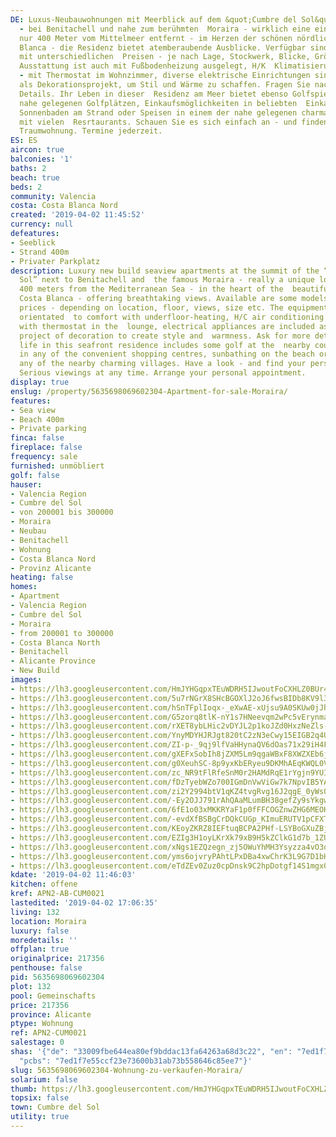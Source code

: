 ```yaml
---
DE: Luxus-Neubauwohnungen mit Meerblick auf dem &quot;Cumbre del Sol&quot; Gipfel
  - bei Benitachell und nahe zum berühmten  Moraira - wirklich eine einzigartige Lage,
  nur 400 Meter vom Mittelmeer entfernt - im Herzen der schönen nördlichen  Costa
  Blanca - die Residenz bietet atemberaubende Ausblicke. Verfügbar sind einige Modelle
  mit unterschiedlichen  Preisen - je nach Lage, Stockwerk, Blicke, Größe usw. Die
  Ausstattung ist auch mit Fußbodenheizung ausgelegt, H/K  Klimatisierung durch Leitungen
  - mit Thermostat im Wohnzimmer, diverse elektrische Einrichtungen sind ebenfalls  enthalten
  als Dekorationsprojekt, um Stil und Wärme zu schaffen. Fragen Sie nach weiteren
  Details. Ihr Leben in dieser  Residenz am Meer bietet ebenso Golfspielen auf den
  nahe gelegenen Golfplätzen, Einkaufsmöglichkeiten in beliebten  Einkaufszentren,
  Sonnenbaden am Strand oder Speisen in einem der nahe gelegenen charmanten Dörfer
  mit vielen  Resrtaurants. Schauen Sie es sich einfach an - und finden Sie Ihre persönliche
  Traumwohnung. Termine jederzeit.
ES: ES
aircon: true
balconies: '1'
baths: 2
beach: true
beds: 2
community: Valencia
costa: Costa Blanca Nord
created: '2019-04-02 11:45:52'
currency: null
defeatures:
- Seeblick
- Strand 400m
- Privater Parkplatz
description: Luxury new build seaview apartments at the summit of the “Cumbre del
  Sol” next to Benitachell and  the famous Moraira - really a unique location just
  400 meters from the Mediterranean Sea - in the heart of the  beautiful Northern
  Costa Blanca - offering breathtaking views. Available are some models with  different
  prices - depending on location, floor, views, size etc. The equipments are also
  orientated  to comfort with underfloor-heating, H/C air conditioning by conduits
  with thermostat in the  lounge, electrical appliances are included as well as a
  project of decoration to create style and  warmness. Ask for more details. Your
  life in this seafront residence includes some golf at the  nearby courses, shopping
  in any of the convenient shopping centres, sunbathing on the beach or  dining in
  any of the nearby charming villages. Have a look - and find your personal dream  apartment.
  Serious viewings at any time. Arrange your personal appointment.
display: true
enslug: /property/5635698069602304-Apartment-for-sale-Moraira/
features:
- Sea view
- Beach 400m
- Private parking
finca: false
fireplace: false
frequency: sale
furnished: unmöbliert
golf: false
hauser:
- Valencia Region
- Cumbre del Sol
- von 200001 bis 300000
- Moraira
- Neubau
- Benitachell
- Wohnung
- Costa Blanca Nord
- Provinz Alicante
heating: false
homes:
- Apartment
- Valencia Region
- Cumbre del Sol
- Moraira
- from 200001 to 300000
- Costa Blanca North
- Benitachell
- Alicante Province
- New Build
images:
- https://lh3.googleusercontent.com/HmJYHGqpxTEuWDRH5IJwoutFoCXHLZ0BUr4wGUrSK_ojciSZvL0NDRkhTVFG_LrXge3TGq1QqzH3tyIeGIzZSw=w640-rj-e30-l100
- https://lh3.googleusercontent.com/5u7rNGrX8SHcBGOXlJ2oJ6fwsBIDb8KV9l3mpH6oyJxV_j8xWeENb8z43pzYhTUKk0exJEztc8Eck8VnBzviEg=w640-rj-e30-l100
- https://lh3.googleusercontent.com/hSnTFplIoqx-_eXwAE-xUjsu9A0SKUw0jJhMebDu51y9wy6fOg3y-CCSucj50Fm3jNLaPAbHEkOTrYO6AvD7_Q=w640-rj-e30-l100
- https://lh3.googleusercontent.com/G5zorq8tlK-nY1s7HNeevqm2wPc5vErynmalFosPONcLB5zknDQDmYNg3nEIPNVA-A9dkU8QVsBrbIbb-vQ=w640-rj-e30-l100
- https://lh3.googleusercontent.com/rXET8ybLHic2vDYJL2p1koJZd0HxzNeZls-QnX8ZB9Xmd244CtDmxE2EmZ6iLDu9QNttl8yyJu4VBLgNm021=w640-rj-e30-l100
- https://lh3.googleusercontent.com/YnyMDYHJRJgt820tC2zN3eCwy15EIGB2q4Uf-3_0soWvNmYWX963K0sh-bjyuAWnSkwFRDQwQX7ZpwBUxXTLpA=w640-rj-e30-l100
- https://lh3.googleusercontent.com/ZI-p-_9qj9lfVaHHynaQV6dOas71x29iH4FxyIfD5k6ArKHbXi8xdecizz3B09hzJOqq1MB1kgkEFzjl-xfbDA=w640-rj-e30-l100
- https://lh3.googleusercontent.com/gXEFxSobIh8jZXM5Lm9qgaWBxF8XWZXEb6jhfyo_qq1XbdfaRT1kc5LfA-SwRwGp-MGD0o9Qzhw0uXRE6SKm=w640-rj-e30-l100
- https://lh3.googleusercontent.com/g0XeuhSC-8p9yxKbERyeu9DKMhAEqKWQL0VoFVapFdvmvND-IdH5GbEDKo4Z9DgwmxwIc7L435Ccow36fL3K_g=w640-rj-e30-l100
- https://lh3.googleusercontent.com/zc_NR9tFlRfeSnM0r2HAMdRqE1rYgjn9YUIhd9566VqRd1m3b491H-y6D1mqgeby5uzpf3R-Q6uz4m8xccnRRQ=w640-rj-e30-l100
- https://lh3.googleusercontent.com/fDzTyebWZo700IGmDnVwViGw7k7NpvIB5YA5omiM7_CLVILluniqbEMaKIbIhDfB2625-riZehN_z3yprfPytw=w640-rj-e30-l100
- https://lh3.googleusercontent.com/zi2Y2994btV1qKZ4tvgRvg16J2qgE_0yWsO53fVRywpA3BaEpKqKFpHKL854OhOwUKlC4sckOGtF5OQFifS3=w640-rj-e30-l100
- https://lh3.googleusercontent.com/-Ey2OJJ791rAhQAaMLumBH38gefZy9sYkgwgYWFqsLXbT1ZKxgtuR1CcarsyeWBwp0efkMQSGJYVVpscFQ4=w640-rj-e30-l100
- https://lh3.googleusercontent.com/6fE1o03xMKKRYaF1p0fFFCOGZnwZHG6MEOHsvIgLHMRlvJhRiByi0r1OpOhUY6QCcIwiRJWa7qqk5Fu0yHUX=w640-rj-e30-l100
- https://lh3.googleusercontent.com/-evdXfBSBgCrDQkCUGp_KImuERUTV1pCFXTRkTbktUfM3mlROKM-QvbJcsGhTkUmc6FcCHrilA00bD1s6yM=w640-rj-e30-l100
- https://lh3.googleusercontent.com/KEoyZKRZ8IEFtuqBCPA2PHf-LSYBoGXuZBjHYwsF9qqN9sE4amLf41oBgxQ8nULbr0X1JD8BZ2Z2sQCi2ibRjg=w640-rj-e30-l100
- https://lh3.googleusercontent.com/EZIg3H1oyLKrXk79xB9H5kZClkG1d7b_1ZUZ_KM_-E7DDqADXSWyIVtbM9jM6fS8s4dJcl9spj6EJI1_dqHDVA=w640-rj-e30-l100
- https://lh3.googleusercontent.com/xNgs1EZQzegn_zj5OWuYhMH3Ysyzza4vO3oEE7CJCcP5bc9-Uzw9SL2U1kjRm2mnzkpVLnR-f7RiM12cB3ng_w=w640-rj-e30-l100
- https://lh3.googleusercontent.com/yms6ojvryPAhtLPxDBa4xwChrK3L9G7D1bH6cl2fyv0CrzzYmlaS6VY3nyg9GzsOVozeLTsOsYtd-CRUyuZkSg=w640-rj-e30-l100
- https://lh3.googleusercontent.com/eTdZEv0Zuz0cpDnsk9C2hpDotgf14S1mgx0wh4qYnl1uWQC5PA0nLZD2DkM_OeJgphyMypPUGIJfmTO-7kfi=w640-rj-e30-l100
kdate: '2019-04-02 11:46:03'
kitchen: offene
kref: APN2-AB-CUM0021
lastedited: '2019-04-02 17:06:35'
living: 132
location: Moraira
luxury: false
moredetails: ''
offplan: true
originalprice: 217356
penthouse: false
pid: 5635698069602304
plot: 132
pool: Gemeinschafts
price: 217356
province: Alicante
ptype: Wohnung
ref: APN2-CUM0021
salestage: 0
shas: '{"de": "33009fbe644ea80ef9bddac13fa64263a68d3c22", "en": "7ed1f7e55ccf23e73600b31ab73b558646c85ee7",
  "pcbs": "7ed1f7e55ccf23e73600b31ab73b558646c85ee7"}'
slug: 5635698069602304-Wohnung-zu-verkaufen-Moraira/
solarium: false
thumb: https://lh3.googleusercontent.com/HmJYHGqpxTEuWDRH5IJwoutFoCXHLZ0BUr4wGUrSK_ojciSZvL0NDRkhTVFG_LrXge3TGq1QqzH3tyIeGIzZSw=w400-h240-n-rj-e30-l100
topsix: false
town: Cumbre del Sol
utility: true
---
```

